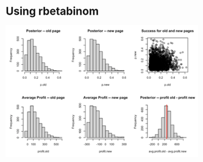 # Using rbetabinom

![rbetabinom](https://github.com/EvaGostiuk/MAT4376-project-2-team-3/blob/master/AB_DataSet/images/rbetabinom.png?raw=true)
